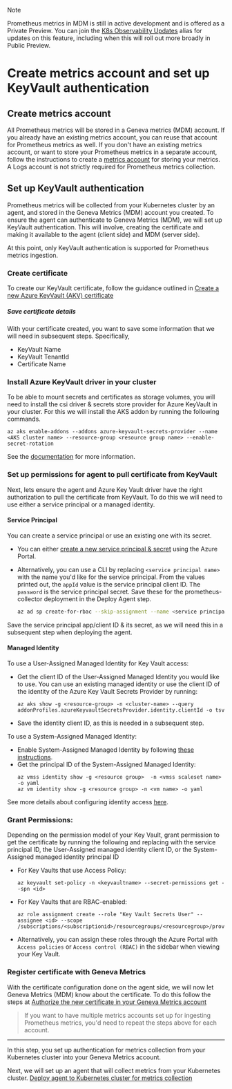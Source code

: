 > [!Note]
> Prometheus metrics in MDM is still in active development and is offered as a Private Preview. You can join the [K8s Observability Updates](https://idwebelements/GroupManagement.aspx?Group=K8sObsUpdates&Operation=join) alias for updates on this feature, including when this will roll out more broadly in Public Preview.

# Create metrics account and set up KeyVault authentication

## Create metrics account

All Prometheus metrics will be stored in a Geneva metrics (MDM) account. If you already have an existing metrics account, you can reuse that account for Prometheus metrics as well. If you don't have an existing metrics account, or want to store your Prometheus metrics in a separate account, follow the instructions to create a [metrics account](~/getting_started/v2/createaccounts_basic.md) for storing your metrics. A Logs account is not strictly required for Prometheus metrics collection.  

## Set up KeyVault authentication

Prometheus metrics will be collected from your Kubernetes cluster by an agent, and stored in the Geneva Metrics (MDM) account you created. To ensure the agent can authenticate to Geneva Metrics (MDM), we will set up KeyVault authentication. This will involve, creating the certificate and making it available to the agent (client side) and MDM (server side).

At this point, only KeyVault authentication is supported for Prometheus metrics ingestion.  

### Create certificate

To create our KeyVault certificate, follow the guidance outlined in [Create a new Azure KeyVault (AKV) certificate](~/collect/authentication/keyvaultcreatecert.md)

##### Save certificate details

With your certificate created, you want to save some information that we will need in subsequent steps. Specifically,  

- KeyVault Name
- KeyVault TenantId
- Certificate Name 

### Install Azure KeyVault driver in your cluster

To be able to mount secrets and certificates as storage volumes, you will need to install the csi driver & secrets store provider for Azure KeyVault in your cluster.
For this we will install the AKS addon by running the following commands.

```shell
az aks enable-addons --addons azure-keyvault-secrets-provider --name <AKS cluster name> --resource-group <resource group name> --enable-secret-rotation
```

See the [documentation](https://docs.microsoft.com/en-us/azure/aks/csi-secrets-store-driver) for more information.

### Set up permissions for agent to pull certificate from KeyVault

Next, lets ensure the agent and Azure Key Vault driver have the right authorization to pull the certificate from KeyVault. To do this we will need to use either a service principal or a managed identity.

#### Service Principal

You can create a service principal or use an existing one with its secret.

* You can either [create a new service principal & secret](https://docs.microsoft.com/en-us/azure/active-directory/develop/howto-create-service-principal-portal) using the Azure Portal.

* Alternatively, you can use a CLI by replacing `<service principal name>` with the name you'd like for the service principal. From the values printed out, the `appId` value is the service principal client ID. The `password` is the service principal secret. Save these for the prometheus-collector deployment in the Deploy Agent step.

    ```bash
    az ad sp create-for-rbac --skip-assignment --name <service principal name>
    ```

Save the service principal app/client ID & its secret, as we will need this in a subsequent step when deploying the agent.

#### Managed Identity

To use a User-Assigned Managed Identity for Key Vault access:
* Get the client ID of the User-Assigned Managed Identity you would like to use. You can use an existing managed identity or use the client ID of the identity of the Azure Key Vault Secrets Provider by running:

  ```shell
  az aks show -g <resource-group> -n <cluster-name> --query addonProfiles.azureKeyvaultSecretsProvider.identity.clientId -o tsv
  ```
* Save the identity client ID, as this is needed in a subsequent step.

To use a System-Assigned Managed Identity:
* Enable System-Assigned Managed Identity by following [these instructions](https://docs.microsoft.com/en-us/azure/active-directory/managed-identities-azure-resources/qs-configure-cli-windows-vm#enable-system-assigned-managed-identity-on-an-existing-azure-vm).
* Get the principal ID of the System-Assigned Managed Identity:
  ```shell
  az vmss identity show -g <resource group>  -n <vmss scaleset name> -o yaml
  az vm identity show -g <resource group> -n <vm name> -o yaml
  ```

See more details about configuring identity access [here](https://docs.microsoft.com/en-us/azure/aks/csi-secrets-store-identity-access).

### Grant Permissions:
Depending on the permission model of your Key Vault, grant permission to get the certificate by running the following and replacing <id> with the service principal ID, the User-Assigned managed identity client ID, or the System-Assigned managed identity principal ID
* For Key Vaults that use Access Policy:

  ```shell
  az keyvault set-policy -n <keyvaultname> --secret-permissions get --spn <id>
  ```

* For Key Vaults that are RBAC-enabled:

  ```shell
  az role assignment create --role "Key Vault Secrets User" --assignee <id> --scope /subscriptions/<subscriptionid>/resourcegroups/<resourcegroup>/providers/Microsoft.KeyVault/vaults/<keyvaultname>
  ```
* Alternatively, you can assign these roles through the Azure Portal with `Access policies` or `Access control (RBAC)` in the sidebar when viewing your Key Vault.

### Register certificate with Geneva Metrics

With the certificate configuration done on the agent side, we will now let Geneva Metrics (MDM) know about the certificate. To do this follow the steps at [Authorize the new certificate in your Geneva Metrics account](~/collect/authentication/keyvaultmetricsauthorize.md)  
  
> If you want to have multiple metrics accounts set up for ingesting Prometheus metrics, you'd need to repeat the steps above for each account.  
  
--------------------------------------

In this step, you set up authentication for metrics collection from your Kubernetes cluster into your Geneva Metrics account.

Next, we will set up an agent that will collect metrics from your Kubernetes cluster. [Deploy agent to Kubernetes cluster for metrics collection](~/metrics/prometheus/PromMDMTutorial2DeployAgentHELM.md)
